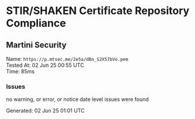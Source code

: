 # STIR/SHAKEN Certificate Repository Compliance

## Martini Security

Name: `https://p.mtsec.me/2e5a/dBn_S2X57bVo.pem`\
Tested At: 02 Jun 25 00:55 UTC\
Time: 85ms

### Issues

no warning, or error, or notice date level issues were found

Generated: 02 Jun 25 01:01 UTC